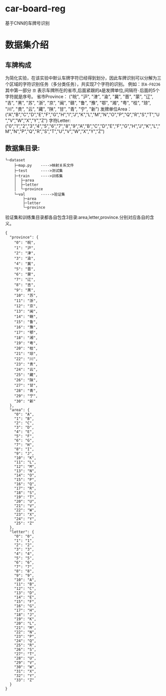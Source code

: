 # car-board-reg
基于CNN的车牌号识别
# 数据集介绍
## 车牌构成
为简化实验，在该实验中默认车牌字符已经得到划分，因此车牌识别可以分解为三个区域的字符识别任务（多分类任务），共实现7个字符的识别。
例如：`京A·F0236`
其中第一部分 `京` 表示车牌所在的省市,后面紧跟的`A`是发牌单位,间隔符`·`后面的5个字符就是序号。
省市Province：
("皖", "沪", "津", "渝", "冀", "晋", "蒙", "辽", "吉", "黑", "苏", "浙", "京", "闽", "赣", "鲁", "豫", "鄂", "湘", "粤", "桂", "琼", "川", "贵", "云", "藏", "陕", "甘", "青", "宁", "新")
发牌单位Area：
("A","B","C","D","E","F","G","H","I","J","K","L","M","N","O","P","Q","R","S","T","U","V","W","X","Y","Z")
字符Letter:
("0","1","2","3","4","5","6","7","8","9","A","B","C","D","E","F","G","H","J","K","L","M","N","P","Q","R","S","T","U","V","W","X","Y","Z") 
## 数据集目录:
```
└─dataset
    ├─map.py    ---->映射关系文件
    ├─test      ---->测试集
    ├─train     ---->训练集
    │  ├─area  
    │  ├─letter
    │  └─province
    └─val       ----->验证集
        ├─area
        ├─letter
        └─province
```
验证集和训练集目录都各自包含3目录:area,letter,province.分别对应各自的含义。
```map
{
  "province": {
    "0": "皖",
    "1": "沪",
    "2": "津",
    "3": "渝",
    "4": "冀",
    "5": "晋",
    "6": "蒙",
    "7": "辽",
    "8": "吉",
    "9": "黑",
    "10": "苏",
    "11": "浙",
    "12": "京",
    "13": "闽",
    "14": "赣",
    "15": "鲁",
    "16": "豫",
    "17": "鄂",
    "18": "湘",
    "19": "粤",
    "20": "桂",
    "21": "琼",
    "22": "川",
    "23": "贵",
    "24": "云",
    "25": "藏",
    "26": "陕",
    "27": "甘",
    "28": "青",
    "29": "宁",
    "30": "新"
  },
  "area": {
    "0": "A",
    "1": "B",
    "2": "C",
    "3": "D",
    "4": "E",
    "5": "F",
    "6": "G",
    "7": "H",
    "8": "I",
    "9": "J",
    "10": "K",
    "11": "L",
    "12": "M",
    "13": "N",
    "14": "O",
    "15": "P",
    "16": "Q",
    "17": "R",
    "18": "S",
    "19": "T",
    "20": "U",
    "21": "V",
    "22": "W",
    "23": "X",
    "24": "Y",
    "25": "Z"
  },
  "letter": {
    "0": "0",
    "1": "1",
    "2": "2",
    "3": "3",
    "4": "4",
    "5": "5",
    "6": "6",
    "7": "7",
    "8": "8",
    "9": "9",
    "10": "A",
    "11": "B",
    "12": "C",
    "13": "D",
    "14": "E",
    "15": "F",
    "16": "G",
    "17": "H",
    "18": "J",
    "19": "K",
    "20": "L",
    "21": "M",
    "22": "N",
    "23": "P",
    "24": "Q",
    "25": "R",
    "26": "S",
    "27": "T",
    "28": "U",
    "29": "V",
    "30": "W",
    "31": "X",
    "32": "Y",
    "33": "Z"
  }
}
```
